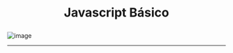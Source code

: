<h1 align="center">

Javascript Básico

###

![image](https://github.com/AndreCoutinhom/blockchain_bootcamp/assets/91290799/b6ad35ac-1a4d-4b29-a1a7-4e8c061b8918)

</h1>

---
